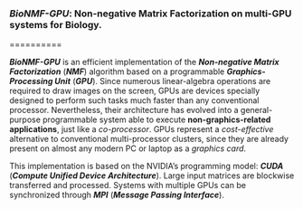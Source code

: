### *BioNMF-GPU*: Non-negative Matrix Factorization on multi-GPU systems for Biology.
==========

***BioNMF-GPU*** is an efficient implementation of the ***Non-negative Matrix Factorization*** (***NMF***) algorithm based on a programmable ***Graphics-Processing Unit*** (***GPU***). Since numerous linear-algebra operations are required to draw images on the screen, GPUs are devices specially designed to perform such tasks much faster than any conventional processor. Nevertheless, their architecture has evolved into a general-purpose programmable system able to execute **non-graphics-related applications**, just like a *co-processor*. GPUs represent a *cost-effective* alternative to conventional multi-processor clusters, since they are already present on almost any modern PC or laptop as a *graphics card*.

This implementation is based on the NVIDIA’s programming model: ***CUDA*** (***Compute Unified Device Architecture***). Large input matrices are blockwise transferred and processed. Systems with multiple GPUs can be synchronized through ***MPI*** (***Message Passing Interface***).
